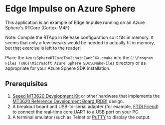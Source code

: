 ﻿# Edge Impulse on Azure Sphere

This application is an example of Edge Impulse running on an Azure Sphere's RTCore (Cortex-M4F).

Note: Compile the RTApp in Release configuration so it fits in memory. It seems that only a few tweaks would be needed to actually fit in memory, but that exercise is left to the reader!

Place the `AzureSphereRTCoreToolchainCandCXX.cmake` into the `C:\Program Files (x86)\Microsoft Azure Sphere SDK\CMakeFiles`</b>
directory or as appropriate for your Azure Sphere SDK installation.

## Prerequisites

1. [Seeed MT3620 Development Kit](https://aka.ms/azurespheredevkits) or other hardware that implements the [MT3620 Reference Development Board (RDB)](https://docs.microsoft.com/azure-sphere/hardware/mt3620-reference-board-design) design.
1. A breakout board and USB-to-serial adapter (for example, [FTDI Friend](https://www.digikey.com/catalog/en/partgroup/ftdi-friend/60311)) to connect the real-time core UART to a USB port on your PC. 
1. A terminal emulator (such as Telnet or [PuTTY](https://www.chiark.greenend.org.uk/~sgtatham/putty/) to display the output.
